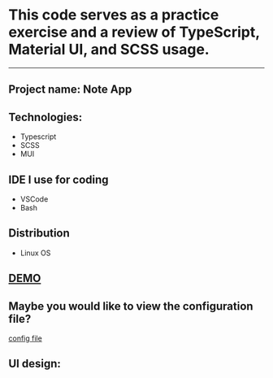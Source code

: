 # This code serves as a practice exercise and a review of TypeScript, Material UI, and SCSS usage.
------------------------------------------------------------
## Project name: Note App

## Technologies:
- Typescript
- SCSS
- MUI

## IDE I use for coding
- VSCode
- Bash

## Distribution
- Linux OS

## [DEMO]()

## Maybe you would like to view the configuration file?
[config file](./config.md)

## UI design:
